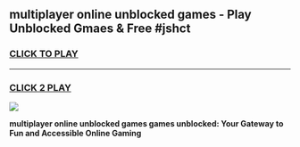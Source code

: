 
## multiplayer online unblocked games - Play Unblocked Gmaes & Free #jshct
<h3>
<a href="https://premium.freeplayer.one?title=multiplayer_online_unblocked_games&ref=01M">CLICK TO PLAY</a></h3>
<hr>

<h3>
<a href="https://premium.freeplayer.one?title=multiplayer_online_unblocked_games&ref=01M">CLICK 2 PLAY</a>
  
</h3>

<a href="https://premium.freeplayer.one?title=multiplayer_online_unblocked_games&ref=01M"><img src="https://clearcache.store/games.png"></a>


**multiplayer online unblocked games games unblocked: Your Gateway to Fun and Accessible Online Gaming**
